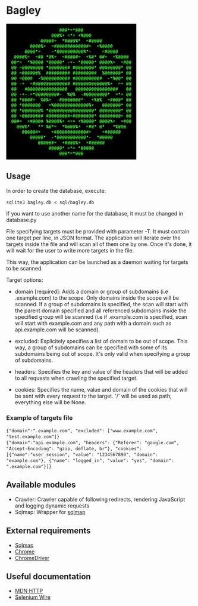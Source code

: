 # Bagley


<img src="/git%20resources/logo.png" width="350">

## Usage

In order to create the database, execute:

    sqlite3 bagley.db < sql/bagley.db
    
If you want to use another name for the database, it must be changed in database.py

File specifying targets must be provided with parameter -T. It must contain one target per line, in JSON format. The application will iterate over the targets inside the file and will scan all of them one by one. Once it's done, it will wait for the user to write more targets in the file.

This way, the application can be launched as a daemon waiting for targets to be scanned.

Target options:
*   domain \[required\]: Adds a domain or group of subdomains (i.e .example.com) to the scope. Only domains inside the scope will be scanned. If a group of subdomains is specified, the scan will start with the parent domain specified and all referenced subdomains inside the specified group will be scanned (i.e if .example.com is specified, scan will start with example.com and any path with a domain such as api.example.com will be scanned).

*   excluded: Explicitely specifies a list of domain to be out of scope. This way, a group of subdomains can be specified with some of its subdomains being out of scope. It's only valid when specifying a group of subdomains.

*   headers: Specifies the key and value of the headers that will be added to all requests when crawling the specified target.

*   cookies: Specifies the name, value and domain of the cookies that will be sent with every request to the target. '/' will be used as path, everything else will be None.

### Example of targets file
    {"domain":".example.com", "excluded": ["www.example.com", "test.example.com"]}
    {"domain":"api.example.com", "headers": {"Referer": "google.com", "Accept-Encoding": "gzip, deflate, br"}, "cookies": [{"name":"user_session", "value": "1234567890", "domain": "example.com"}, {"name": "logged_in", "value": "yes", "domain": ".example.com"}]}

## Available modules
*   Crawler: Crawler capable of following redirects, rendering JavaScript and logging dynamic requests
*   Sqlmap: Wrapper for [sqlmap](https://github.com/sqlmapproject/sqlmap)

## External requirements
*   [Sqlmap](https://github.com/sqlmapproject/sqlmap)
*   [Chrome](https://www.google.com/chrome/)
*   [ChromeDriver](https://chromedriver.chromium.org/downloads)

## Useful documentation
*   [MDN HTTP](https://developer.mozilla.org/en-US/docs/Web/HTTP)
*   [Selenium Wire](https://github.com/wkeeling/selenium-wire)

